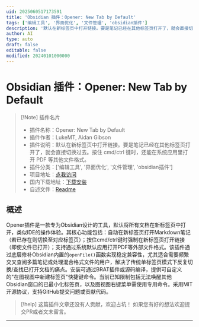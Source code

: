 ```yaml
---
uid: 2025060517173591
title: 'Obsidian 插件：Opener: New Tab by Default'
tags: ['编辑工具', '界面优化', '文件管理', 'obsidian插件']
description: '默认在新标签页中打开链接。要是笔记已经在其他标签页打开了，就会直接切换过去。按住 cmd/ctrl 键时，还能在系统应用里打开 PDF 等其他文件格式。'
author: AI
type: auto
draft: false
editable: false
modified: 20240101000000
---
```


# Obsidian 插件：Opener: New Tab by Default

> [!Note] 插件名片
> - 插件名称：Opener: New Tab by Default
> - 插件作者：LukeMT, Aidan Gibson
> - 插件说明：默认在新标签页中打开链接。要是笔记已经在其他标签页打开了，就会直接切换过去。按住 cmd/ctrl 键时，还能在系统应用里打开 PDF 等其他文件格式。
> - 插件分类：['编辑工具', '界面优化', '文件管理', 'obsidian插件']
> - 项目地址：[点我访问](https://github.com/lukemt/obsidian-opener)
> - 国内下载地址：[下载安装](https://pkmer.cn/products/plugin/pluginMarket/?opener)
> - 自述文件：[Readme](https://ghproxy.net/https://raw.githubusercontent.com/lukemt/obsidian-opener/main/README.md)



## 概述

Opener插件是一款专为Obsidian设计的工具，默认将所有文档在新标签页中打开，类似IDE的操作体验。其核心功能包括：自动在新标签页打开Markdown笔记（若已存在则切换至对应标签页）；按住cmd/ctrl键时强制在新标签页打开链接（即使文件已打开）；支持通过系统默认应用打开PDF等外部文件格式。该插件通过底层修补Obsidian内置的`openFile()`函数实现稳定兼容性，尤其适合需要频繁交叉查阅多篇笔记或处理混合格式文件的用户，解决了传统单标签页模式下反复切换/查找已打开文档的痛点。安装可通过BRAT插件或源码编译，提供可自定义的"在图视图中新建标签页"快捷键命令。当前已知限制包括无法唤醒其他Obsidian窗口的已最小化标签页，以及图视图右键菜单需使用专用命令。采用MIT开源协议，支持GitHub提交问题或贡献代码。


> [!help] 
> 这篇插件文章还没有人贡献，欢迎占坑！
> 如果您有好的想法欢迎提交PR或者文末留言。
> 

---



